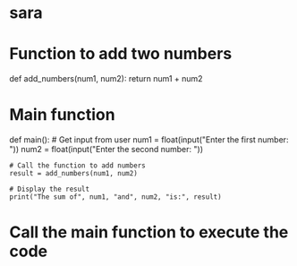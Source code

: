 # sara
# Function to add two numbers
def add_numbers(num1, num2):
    return num1 + num2

# Main function
def main():
    # Get input from user
    num1 = float(input("Enter the first number: "))
    num2 = float(input("Enter the second number: "))

    # Call the function to add numbers
    result = add_numbers(num1, num2)

    # Display the result
    print("The sum of", num1, "and", num2, "is:", result)

# Call the main function to execute the code
